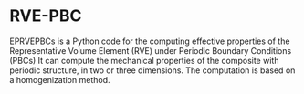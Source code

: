 # RVE-PBC
EPRVEPBCs is a Python code for the computing effective properties of the Representative Volume Element (RVE) under Periodic Boundary Conditions (PBCs)
It can compute the mechanical properties of the composite with periodic structure, in two or three dimensions. The computation is based on a homogenization method.
